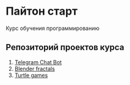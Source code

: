 # Пайтон старт  
Курс обучения программированию

## Репозиторий проектов курса
1. [Telegram Chat Bot](Telegram%20Chat%20Bot/readme.md)
2. [Blender fractals](blender%20fractals/readme.md)
3. [Turtle games](Turtle%20games/readme.md)
